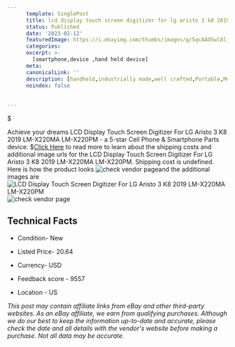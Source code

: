 ```yaml
---
      template: SinglePost
      title: lcd display touch screen digitizer for lg aristo 3 k8 2019 lm x220ma lm x220pm
      status: Published
      date: '2023-02-12'
      featuredImage: https://i.ebayimg.com/thumbs/images/g/5qcAAOSwl8ljqGT-/s-l225.jpg
      categories: 
      excerpt: >-
        [smartphone,device ,hand held device]
      meta:
      canonicalLink: ''
      description: [handheld,industrially made,well crafted,Portable,Mobile,Compact,Convenient,Lightweight,Maneuverable,Man-portable,Miniature,Carriable,Hand-held,Light,Holdable,Transportable,Mobile device,Pocket-sized,On-the-go,Wireless,Cordless,Compact size,Convenient size, smartphone,device ,hand held device]
      noindex: false
      
        
---
```

$

Achieve your dreams LCD Display Touch Screen Digitizer For LG Aristo 3 K8 2019 LM-X220MA LM-X220PM - a 5-star Cell Phone & Smartphone Parts device.
$[Click Here](https://www.ebay.com/itm/155326538199?hash=item242a2ee1d7%3Ag%3A5qcAAOSwl8ljqGT-&mkevt=1&mkcid=1&mkrid=711-53200-19255-0&campid=%253CePNCampaignId%253E&customid=%253CreferenceId%253E&toolid=10049) to read more to learn about the shipping costs and additional image urls for the LCD Display Touch Screen Digitizer For LG Aristo 3 K8 2019 LM-X220MA LM-X220PM. Shipping cost is undefined. Here is how the product looks ![check vendor page](https://i.ebayimg.com/thumbs/images/g/5qcAAOSwl8ljqGT-/s-l225.jpg)and the additional images are![LCD Display Touch Screen Digitizer For LG Aristo 3 K8 2019 LM-X220MA LM-X220PM](https://i.ebayimg.com/images/g/5qcAAOSwl8ljqGT-/s-l1200.jpg)![check vendor page](https://origin-galleryplus.ebayimg.com/ws/web/155326538199_2_0_1/225x225.jpg,https://origin-galleryplus.ebayimg.com/ws/web/155326538199_3_0_1/225x225.jpg,https://origin-galleryplus.ebayimg.com/ws/web/155326538199_4_0_1/225x225.jpg,https://origin-galleryplus.ebayimg.com/ws/web/155326538199_5_0_1/225x225.jpg,https://origin-galleryplus.ebayimg.com/ws/web/155326538199_6_0_1/225x225.jpg)



 ## Technical Facts 



     
      

 - Condition- New 


      

 - Listed Price- 20.64 


      

 - Currency- USD 


      

 - Feedback score - 9557 


      

 - Location - US 


      
      

 *_This post may contain affiliate links from eBay and other third-party websites. As an eBay affiliate, we earn from qualifying purchases. Although we do our best to keep the information up-to-date and accurate, please check the date and all details with the vendor's website before making a purchase. Not all data may be accurate._*






